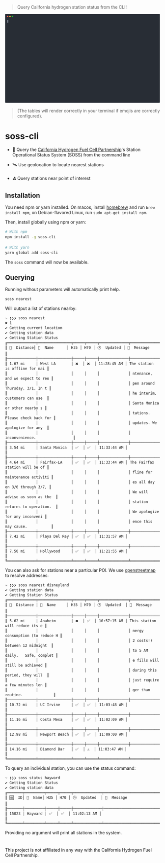 > Query California hydrogen station status from the CLI!

![Screenshot](screenshot.svg)

> (The tables will render correctly in your terminal if emojis are correctly configured).

# soss-cli
* 🤔 Query the [California Hydrogen Fuel Cell Partnership](https://cafcp.org)'s
     Station Operational Status System (SOSS) from the command line
     
* 🛰️ Use geolocation to locate nearest stations

* ⛳ Query stations near point of interest

## Installation 

You need npm or yarn installed. On macos, install [homebrew](https://brew.sh/) and run ```brew install npm```, on 
Debian-flavored Linux, run ```sudo apt-get install npm```.

Then, install globally using npm or yarn:
```sh
# With npm
npm install -g soss-cli

# With yarn
yarn global add soss-cli
```

The ```soss``` command will now be available.

## Querying

Running without parameters will automatically print help.

```sh
soss nearest
```
Will output a list of stations nearby:

```
~ ❯❯❯ soss nearest                                                                                                                                ✘ 1
✔ Getting current location
✔ Getting station data
✔ Getting Station Status
╔═════════════╤═══════════════╤═════╤═════╤═════════════╤════════════════════════════════╗
║ 🚗  Distance│ 🏢  Name      │ H35 │ H70 │ 🕒  Updated │ 💬  Message                    ║
╟─────────────┼───────────────┼─────┼─────┼─────────────┼────────────────────────────────╢
║ 1.67 mi     │ West LA       │ ❌  │ ❌  │ 11:28:45 AM │ The station is offline for mai ║
║             │               │     │     │             │ ntenance, and we expect to reo ║
║             │               │     │     │             │ pen around Thursday, 3/1. In t ║
║             │               │     │     │             │ he interim, customers can use  ║
║             │               │     │     │             │ Santa Monica or other nearby s ║
║             │               │     │     │             │ tations. Please check back for ║
║             │               │     │     │             │ updates. We apologize for any  ║
║             │               │     │     │             │ inconvenience.                 ║
╟─────────────┼───────────────┼─────┼─────┼─────────────┼────────────────────────────────╢
║ 3.54 mi     │ Santa Monica  │ ✅  │ ✅  │ 11:33:44 AM │                                ║
╟─────────────┼───────────────┼─────┼─────┼─────────────┼────────────────────────────────╢
║ 4.64 mi     │ Fairfax-LA    │ ✅  │ ✅  │ 11:33:44 AM │ The Fairfax station will be of ║
║             │               │     │     │             │ fline for maintenance activiti ║
║             │               │     │     │             │ es all day on 3/6 through 3/7, ║
║             │               │     │     │             │ We will advise as soon as the  ║
║             │               │     │     │             │ station returns to operation.  ║
║             │               │     │     │             │ We apologize for any inconveni ║
║             │               │     │     │             │ ence this may cause.           ║
╟─────────────┼───────────────┼─────┼─────┼─────────────┼────────────────────────────────╢
║ 7.42 mi     │ Playa Del Rey │ ✅  │ ✅  │ 11:31:57 AM │                                ║
╟─────────────┼───────────────┼─────┼─────┼─────────────┼────────────────────────────────╢
║ 7.50 mi     │ Hollywood     │ ✅  │ ✅  │ 11:21:55 AM │                                ║
╚═════════════╧═══════════════╧═════╧═════╧═════════════╧════════════════════════════════╝
```

You can also ask for stations near a particular POI. We use [openstreetmap](https://www.openstreetmap.org/) to
resolve addresses:

```
~ ❯❯❯ soss nearest disneyland
✔ Getting station data
✔ Getting Station Status
╔═════════════╤═══════════════╤═════╤═════╤═════════════╤════════════════════════════════╗
║ 🚗  Distance │ 🏢  Name     │ H35 │ H70 │ 🕒  Updated  │ 💬  Message                    ║
╟─────────────┼───────────────┼─────┼─────┼─────────────┼────────────────────────────────╢
║ 5.62 mi     │ Anaheim       │ ❌  │ ✅  │ 10:57:15 AM │ This station will reduce its e ║
║             │               │     │     │             │ nergy consumption (to reduce H ║
║             │               │     │     │             │ 2 costs!) between 12 midnight  ║
║             │               │     │     │             │ to 5 AM daily.   Safe, complet ║
║             │               │     │     │             │ e fills will still be achieved ║
║             │               │     │     │             │ during this period, they will  ║
║             │               │     │     │             │ just require a few minutes lon ║
║             │               │     │     │             │ ger than routine.              ║
╟─────────────┼───────────────┼─────┼─────┼─────────────┼────────────────────────────────╢
║ 10.72 mi    │ UC Irvine     │ ✅  │ ✅  │ 11:03:48 AM │                                ║
╟─────────────┼───────────────┼─────┼─────┼─────────────┼────────────────────────────────╢
║ 11.16 mi    │ Costa Mesa    │ ✅  │ ✅  │ 11:02:09 AM │                                ║
╟─────────────┼───────────────┼─────┼─────┼─────────────┼────────────────────────────────╢
║ 12.98 mi    │ Newport Beach │ ✅  │ ✅  │ 11:09:00 AM │                                ║
╟─────────────┼───────────────┼─────┼─────┼─────────────┼────────────────────────────────╢
║ 14.16 mi    │ Diamond Bar   │ ✅  │ ⚠️  │ 11:03:47 AM │                                ║
╚═════════════╧═══════════════╧═════╧═════╧═════════════╧════════════════════════════════╝
```

To query an individual station, you can use the status command:
```
~ ❯❯❯ soss status hayward
✔ Getting Station Status
✔ Getting station data
╔═══════╤═════════╤═════╤═════╤═════════════╤════════════════════════════════╗
║ 🆔  ID│ 🏢  Name│ H35 │ H70 │ 🕒  Updated  │ 💬  Message                    ║
╟───────┼─────────┼─────┼─────┼─────────────┼────────────────────────────────╢
║ 15023 │ Hayward │ ✅  │ ✅  │ 11:02:13 AM │                               ║
╚═══════╧═════════╧═════╧═════╧═════════════╧════════════════════════════════╝
```

Providing no argument will print all stations in the system.

#

This project is not affiliated in any way with the California Hydrogen Fuel Cell Partnership.

